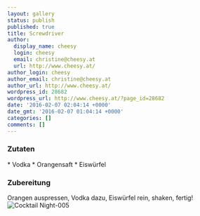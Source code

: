 ```yaml
---
layout: gallery
status: publish
published: true
title: Screwdriver
author:
  display_name: cheesy
  login: cheesy
  email: christine@cheesy.at
  url: http://www.cheesy.at/
author_login: cheesy
author_email: christine@cheesy.at
author_url: http://www.cheesy.at/
wordpress_id: 28682
wordpress_url: http://www.cheesy.at/?page_id=28682
date: '2016-02-07 02:04:14 +0000'
date_gmt: '2016-02-07 01:04:14 +0000'
categories: []
comments: []
---
```

### Zutaten
\* Vodka
\* Orangensaft
\* Eiswürfel
### Zubereitung
Orangen auspressen, Vodka dazu, Eiswürfel rein, shaken, fertig!
![Cocktail Night-005](http://www.cheesy.at/wp-content/uploads/Cocktail-Night-005.jpg)
